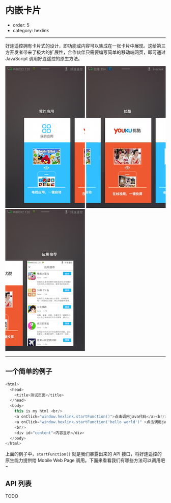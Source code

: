 # 内嵌卡片

- order: 5
- category: hexlink

---

好连遥控拥有卡片式的设计，即功能或内容可以集成在一张卡片中展现。这给第三方开发者带来了极大的扩展性，合作伙伴只需要编写简单的移动端网页，即可通过 JavaScript 调用好连遥控的原生方法。

![card_image1](../static/card-1.png)
![card_image2](../static/card-2.png)
![card_image3](../static/card-3.png)

---

## 一个简单的例子

```javascript
<html>
  <head>
    <title>测试页面</title>
  </head>
  <body>
    this is my html <br/>
    <a onClick="window.hexlink.startFunction()">点击调用java代码</a><br/>
    <a onClick="window.hexlink.startFunction('hello world')" >点击调用java代码并传递参数</a>
    <br/>
    <div id="content">内容显示</div>
  </body>
</html>
```

上面的例子中，`startFunction()` 就是我们暴露出来的 API 接口，将好连遥控的原生能力提供给 Mobile Web Page 调用。下面来看看我们有哪些方法可以调用吧~

## API 列表

TODO

